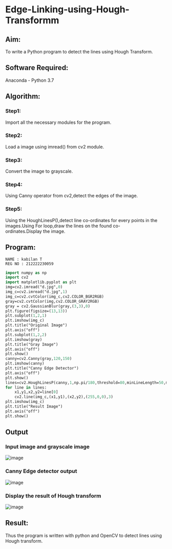 # Edge-Linking-using-Hough-Transformm
## Aim:
To write a Python program to detect the lines using Hough Transform.

## Software Required:
Anaconda - Python 3.7

## Algorithm:
### Step1:

Import all the necessary modules for the program.
### Step2:

Load a image using imread() from cv2 module.
### Step3:

Convert the image to grayscale.
### Step4:

Using Canny operator from cv2,detect the edges of the image.
### Step5:

Using the HoughLinesP(),detect line co-ordinates for every points in the images.Using For loop,draw the lines on the found co-ordinates.Display the image.

## Program:
```
NAME : kabilan T
REG NO : 212222230059
```

```p
import numpy as np
import cv2
import matplotlib.pyplot as plt
img=cv2.imread("d.jpg",0)
img_c=cv2.imread("d.jpg",1)
img_c=cv2.cvtColor(img_c,cv2.COLOR_BGR2RGB)
gray=cv2.cvtColor(img,cv2.COLOR_GRAY2RGB)
gray = cv2.GaussianBlur(gray,(3,3),0)
plt.figure(figsize=(13,13))
plt.subplot(1,2,1)
plt.imshow(img_c)
plt.title("Original Image")
plt.axis("off")
plt.subplot(1,2,2)
plt.imshow(gray)
plt.title("Gray Image")
plt.axis("off")
plt.show()
canny=cv2.Canny(gray,120,150)
plt.imshow(canny)
plt.title("Canny Edge Detector")
plt.axis("off")
plt.show()
lines=cv2.HoughLinesP(canny,1,np.pi/180,threshold=80,minLineLength=50,maxLineGap=250)
for line in lines:
    x1,y1,x2,y2=line[0]
    cv2.line(img_c,(x1,y1),(x2,y2),(255,0,0),3)
plt.imshow(img_c)
plt.title("Result Image")
plt.axis("off")
plt.show()
```
## Output

### Input image and grayscale image
![image](https://github.com/LATHIKESHWARAN/Edge-Linking-using-Hough-Transformm/assets/119393556/9909ecce-7818-46b1-b5ba-f5eb4595f98f)




### Canny Edge detector output
![image](https://github.com/LATHIKESHWARAN/Edge-Linking-using-Hough-Transformm/assets/119393556/b4f40cec-82e3-426c-8edc-bee2e635cdd5)


### Display the result of Hough transform
![image](https://github.com/LATHIKESHWARAN/Edge-Linking-using-Hough-Transformm/assets/119393556/c1f6f368-436f-455b-9e38-ed5a66d791b0)

## Result:
Thus the program is written with python and OpenCV to detect lines using Hough transform.

